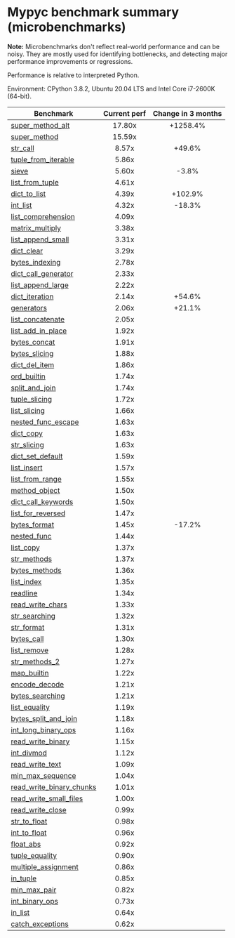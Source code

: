 # Mypyc benchmark summary (microbenchmarks)

**Note:** Microbenchmarks don't reflect real-world performance and can be noisy.
           They are mostly used for identifying bottlenecks, and detecting major performance
           improvements or regressions.

Performance is relative to interpreted Python.

Environment: CPython 3.8.2, Ubuntu 20.04 LTS and Intel Core i7-2600K (64-bit).

| Benchmark | Current perf | Change in 3 months |
| --- | :---: | :---: |
| [super_method_alt](benchmarks/super_method_alt.md) | 17.80x | +1258.4% |
| [super_method](benchmarks/super_method.md) | 15.59x |  |
| [str_call](benchmarks/str_call.md) | 8.57x | +49.6% |
| [tuple_from_iterable](benchmarks/tuple_from_iterable.md) | 5.86x |  |
| [sieve](benchmarks/sieve.md) | 5.60x | -3.8% |
| [list_from_tuple](benchmarks/list_from_tuple.md) | 4.61x |  |
| [dict_to_list](benchmarks/dict_to_list.md) | 4.39x | +102.9% |
| [int_list](benchmarks/int_list.md) | 4.32x | -18.3% |
| [list_comprehension](benchmarks/list_comprehension.md) | 4.09x |  |
| [matrix_multiply](benchmarks/matrix_multiply.md) | 3.38x |  |
| [list_append_small](benchmarks/list_append_small.md) | 3.31x |  |
| [dict_clear](benchmarks/dict_clear.md) | 3.29x |  |
| [bytes_indexing](benchmarks/bytes_indexing.md) | 2.78x |  |
| [dict_call_generator](benchmarks/dict_call_generator.md) | 2.33x |  |
| [list_append_large](benchmarks/list_append_large.md) | 2.22x |  |
| [dict_iteration](benchmarks/dict_iteration.md) | 2.14x | +54.6% |
| [generators](benchmarks/generators.md) | 2.06x | +21.1% |
| [list_concatenate](benchmarks/list_concatenate.md) | 2.05x |  |
| [list_add_in_place](benchmarks/list_add_in_place.md) | 1.92x |  |
| [bytes_concat](benchmarks/bytes_concat.md) | 1.91x |  |
| [bytes_slicing](benchmarks/bytes_slicing.md) | 1.88x |  |
| [dict_del_item](benchmarks/dict_del_item.md) | 1.86x |  |
| [ord_builtin](benchmarks/ord_builtin.md) | 1.74x |  |
| [split_and_join](benchmarks/split_and_join.md) | 1.74x |  |
| [tuple_slicing](benchmarks/tuple_slicing.md) | 1.72x |  |
| [list_slicing](benchmarks/list_slicing.md) | 1.66x |  |
| [nested_func_escape](benchmarks/nested_func_escape.md) | 1.63x |  |
| [dict_copy](benchmarks/dict_copy.md) | 1.63x |  |
| [str_slicing](benchmarks/str_slicing.md) | 1.63x |  |
| [dict_set_default](benchmarks/dict_set_default.md) | 1.59x |  |
| [list_insert](benchmarks/list_insert.md) | 1.57x |  |
| [list_from_range](benchmarks/list_from_range.md) | 1.55x |  |
| [method_object](benchmarks/method_object.md) | 1.50x |  |
| [dict_call_keywords](benchmarks/dict_call_keywords.md) | 1.50x |  |
| [list_for_reversed](benchmarks/list_for_reversed.md) | 1.47x |  |
| [bytes_format](benchmarks/bytes_format.md) | 1.45x | -17.2% |
| [nested_func](benchmarks/nested_func.md) | 1.44x |  |
| [list_copy](benchmarks/list_copy.md) | 1.37x |  |
| [str_methods](benchmarks/str_methods.md) | 1.37x |  |
| [bytes_methods](benchmarks/bytes_methods.md) | 1.36x |  |
| [list_index](benchmarks/list_index.md) | 1.35x |  |
| [readline](benchmarks/readline.md) | 1.34x |  |
| [read_write_chars](benchmarks/read_write_chars.md) | 1.33x |  |
| [str_searching](benchmarks/str_searching.md) | 1.32x |  |
| [str_format](benchmarks/str_format.md) | 1.31x |  |
| [bytes_call](benchmarks/bytes_call.md) | 1.30x |  |
| [list_remove](benchmarks/list_remove.md) | 1.28x |  |
| [str_methods_2](benchmarks/str_methods_2.md) | 1.27x |  |
| [map_builtin](benchmarks/map_builtin.md) | 1.22x |  |
| [encode_decode](benchmarks/encode_decode.md) | 1.21x |  |
| [bytes_searching](benchmarks/bytes_searching.md) | 1.21x |  |
| [list_equality](benchmarks/list_equality.md) | 1.19x |  |
| [bytes_split_and_join](benchmarks/bytes_split_and_join.md) | 1.18x |  |
| [int_long_binary_ops](benchmarks/int_long_binary_ops.md) | 1.16x |  |
| [read_write_binary](benchmarks/read_write_binary.md) | 1.15x |  |
| [int_divmod](benchmarks/int_divmod.md) | 1.12x |  |
| [read_write_text](benchmarks/read_write_text.md) | 1.09x |  |
| [min_max_sequence](benchmarks/min_max_sequence.md) | 1.04x |  |
| [read_write_binary_chunks](benchmarks/read_write_binary_chunks.md) | 1.01x |  |
| [read_write_small_files](benchmarks/read_write_small_files.md) | 1.00x |  |
| [read_write_close](benchmarks/read_write_close.md) | 0.99x |  |
| [str_to_float](benchmarks/str_to_float.md) | 0.98x |  |
| [int_to_float](benchmarks/int_to_float.md) | 0.96x |  |
| [float_abs](benchmarks/float_abs.md) | 0.92x |  |
| [tuple_equality](benchmarks/tuple_equality.md) | 0.90x |  |
| [multiple_assignment](benchmarks/multiple_assignment.md) | 0.86x |  |
| [in_tuple](benchmarks/in_tuple.md) | 0.85x |  |
| [min_max_pair](benchmarks/min_max_pair.md) | 0.82x |  |
| [int_binary_ops](benchmarks/int_binary_ops.md) | 0.73x |  |
| [in_list](benchmarks/in_list.md) | 0.64x |  |
| [catch_exceptions](benchmarks/catch_exceptions.md) | 0.62x |  |
